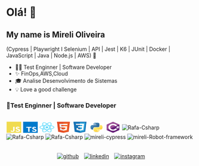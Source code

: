  <h1>Olá! 👋</h1>

 ## My name is Mireli Oliveira 
(Cypress | Playwright I Selenium | API  | Jest | K6 | JUnit | Docker | JavaScript | Java | Node.js | AWS) 🚀
- 👩‍💻  Test Enginner | Software Developer
- ✨ FinOps,AWS,Cloud
- 🎓 Analise Desenvolvimento de Sistemas
- 💡 Love a good challenge

### 📌Test Enginner | Software Developer
 


 

 

 <div style="display: inline_block"><br>
    <img align="center" alt="Rafa-Js" height="30" width="40" src="https://raw.githubusercontent.com/devicons/devicon/master/icons/javascript/javascript-plain.svg">
  <img align="center" alt="Rafa-Ts" height="30" width="40" src="https://raw.githubusercontent.com/devicons/devicon/master/icons/typescript/typescript-plain.svg">
  <img align="center" alt="Rafa-React" height="30" width="40" src="https://raw.githubusercontent.com/devicons/devicon/master/icons/react/react-original.svg">
  <img align="center" alt="Rafa-HTML" height="30" width="40" src="https://raw.githubusercontent.com/devicons/devicon/master/icons/html5/html5-original.svg">
  <img align="center" alt="Rafa-CSS" height="30" width="40" src="https://raw.githubusercontent.com/devicons/devicon/master/icons/css3/css3-original.svg">
  <img align="center" alt="Rafa-Python" height="30" width="40" src="https://raw.githubusercontent.com/devicons/devicon/master/icons/python/python-original.svg">
  <img align="center" alt="Rafa-Csharp" height="30" width="40" src="https://raw.githubusercontent.com/devicons/devicon/master/icons/csharp/csharp-original.svg">
  <img align="center" alt="Rafa-Csharp" height="30" width="40"  src="https://profilinator.rishav.dev/skills-assets/bootstrap-plain.svg" alt="Bootstrap"   />  
  <img align="center" alt="Rafa-Csharp" height="30" width="40"  src="https://profilinator.rishav.dev/skills-assets/git-scm-icon.svg" alt="Git" />  
  <img align="center" alt="Rafa-Csharp" height="30" width="40"  src="https://profilinator.rishav.dev/skills-assets/figma-icon.svg" alt="Figma"  />  
<img align="center" alt="mireli-cypress" height="30" width="30"  
src="https://yt3.googleusercontent.com/iD0oePTGV8tZwEEP_WEG2rvyNiQAVfmjhawFMCj17ARjjmw-J70k9NDjSE5QTzD9Vk3ayBU=s176-c-k-c0x00ffffff-no-rj" />
	 
 <img align="center" alt="mireli-Robot-framework" height="30" width="30" src="https://miro.medium.com/v2/resize:fit:640/format:webp/1*Gt2wknIMvc3P0KFadp1mlQ.png" />

</div>



 ##


<p align="center">
	<a href= "https://github.com/mirel9342"><img alt="github" width="10%" style="padding:5px" src="https://img.icons8.com/clouds/100/000000/github.png"/></a>
	<a href= "https://www.linkedin.com/in/mireli-oliveira-3b2635242/"><img alt="linkedin" width="10%" style="padding:5px" 
           src="https://img.icons8.com/clouds/100/000000/linkedin.png"/></a>
	<a href= "https://instagram.com/mireliolv"https://github.com/mirel9342 ><img alt="instagram" width="10%" style="padding:5px" 
           src="https://img.icons8.com/clouds/100/000000/instagram.png"/></a>
</p>

 
  
 
  
 
